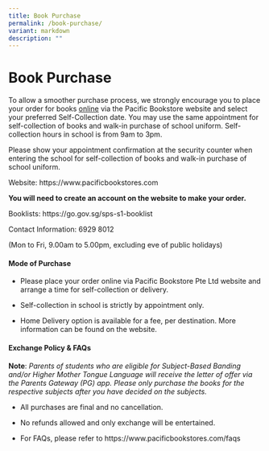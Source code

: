 ```yaml
---
title: Book Purchase
permalink: /book-purchase/
variant: markdown
description: ""
---
```

<h1><strong>Book Purchase</strong></h1>
<p></p>
<p>To allow a smoother purchase process, we strongly encourage you to place
your order for books <u>online</u> via the Pacific Bookstore website and
select your preferred Self-Collection date. You may use the same appointment
for self-collection of books and walk-in purchase of school uniform. Self-collection
hours in school is from 9am to 3pm.</p>
<p></p>
<p>Please show your appointment confirmation at the security counter when
entering the school for self-collection of books and walk-in purchase of
school uniform.</p>
<p></p>
<p>Website: <a rel="noopener noreferrer nofollow" target="_blank">https://www.pacificbookstores.com</a>
</p>
<p><strong>You will need to create an account on the website to make your order.</strong>
</p>
<p>Booklists: <a rel="noopener noreferrer nofollow" target="_blank">https://go.gov.sg/sps-s1-booklist</a>
</p>
<p></p>
<p>Contact Information: 6929 8012</p>
<p>(Mon to Fri, 9.00am to 5.00pm, excluding eve of public holidays)</p>
<h4>Mode of Purchase</h4>
<ul data-tight="true" class="tight">
<li>
<p>Please place your order online via Pacific Bookstore Pte Ltd website and
arrange a time for self-collection or delivery.</p>
</li>
<li>
<p>Self-collection in school is strictly by appointment only.</p>
</li>
<li>
<p>Home Delivery option is available for a fee, per destination. More information
can be found on the website.</p>
</li>
</ul>
<p></p>
<h4>Exchange Policy &amp; FAQs</h4>
<p><strong>Note</strong>: <em>Parents of students who are eligible for Subject-Based Banding and/or Higher Mother Tongue Language will receive the letter of offer via the Parents Gateway (PG) app.</em>  <em>Please only purchase the books for the respective subjects after you have decided on the subjects.</em>
</p>
<ul data-tight="true" class="tight">
<li>
<p>All purchases are final and no cancellation.</p>
</li>
<li>
<p>No refunds allowed and only exchange will be entertained.</p>
</li>
<li>
<p>For FAQs, please refer to <a rel="noopener noreferrer nofollow" target="_blank">https://www.pacificbookstores.com/faqs</a>
</p>
<p></p>
</li>
</ul>
<p>&nbsp;</p>